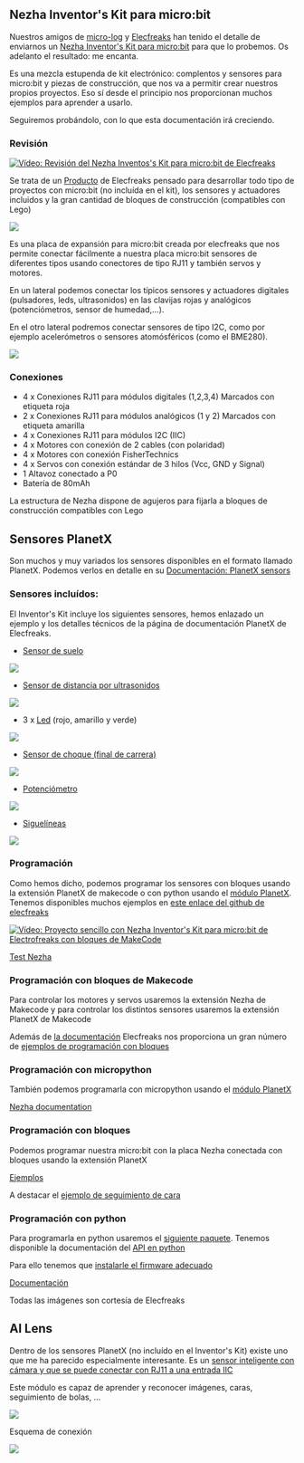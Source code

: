 ## Nezha Inventor's Kit para micro:bit

Nuestros amigos de [micro-log](https://micro-log.com) y [Elecfreaks](https://elecfreaks.com) han tenido el detalle de enviarnos un [Nezha Inventor's Kit para micro:bit](https://www.micro-log.com/microbit/3563-nezha-inventor-s-kit-for-microbit.html) para que lo probemos. Os adelanto el resultado: me encanta.

Es una mezcla estupenda de kit electrónico: complentos y sensores para micro:bit y piezas de construcción, que nos va a permitir crear nuestros propios proyectos. Eso sí desde el principio nos proporcionan muchos ejemplos para aprender a usarlo.

Seguiremos probándolo, con lo que esta documentación irá creciendo.


### Revisión


[![Vídeo: Revisión del Nezha Inventos's Kit para micro:bit de Elecfreaks](https://img.youtube.com/vi/PyKDS6uPcSU/0.jpg)](https://youtu.be/PyKDS6uPcSU)



Se trata de un [Producto](https://www.elecfreaks.com/nezha-inventor-s-kit-for-micro-bit-without-micro-bit-board.html) de Elecfreaks pensado para desarrollar todo tipo de proyectos con micro:bit (no incluída en el kit), los sensores y actuadores incluidos y la gran cantidad de bloques de construcción (compatibles con Lego)

![](https://images.elecfreaks.com/wysiwyg/products/2020/EF08232/EF08232-008.jpg)

Es una placa de expansión para micro:bit creada por elecfreaks que nos permite conectar fácilmente a nuestra placa micro:bit sensores de diferentes tipos usando conectores de tipo RJ11 y también servos y motores.

En un lateral podemos conectar los típicos sensores y actuadores digitales (pulsadores, leds, ultrasonidos) en las clavijas rojas y analógicos (potenciómetros, sensor de humedad,...).

En el otro lateral podremos conectar sensores de tipo I2C, como por ejemplo acelerómetros o sensores atomósféricos (como el BME280).

![](https://www.elecfreaks.com/learn-en/_images/03444_01.png)

### Conexiones

* 4 x Conexiones RJ11 para módulos digitales (1,2,3,4) Marcados con etiqueta roja
* 2 x Conexiones RJ11 para módulos analógicos (1 y 2) Marcados con etiqueta amarilla
* 4 x Conexiones RJ11 para módulos I2C (IIC)
* 4 x Motores con conexión de 2 cables (con polaridad)
* 4 x Motores con conexión FisherTechnics
* 4 x Servos con conexión estándar de 3 hilos (Vcc, GND y Signal)
* 1 Altavoz conectado a P0
* Batería de 80mAh

La estructura de Nezha dispone de agujeros para fijarla a bloques de construcción compatibles con Lego


## Sensores PlanetX

Son muchos y muy variados los sensores disponibles en el formato llamado PlanetX. Podemos verlos en detalle en su [Documentación: PlanetX sensors](https://www.elecfreaks.com/learn-en/microbitplanetX/index.html)


### Sensores incluídos:

El Inventor's Kit incluye los siguientes sensores, hemos enlazado un ejemplo y los detalles técnicos de la página de documentación PlanetX de Elecfreaks.

* [Sensor de suelo](https://www.elecfreaks.com/learn-en/microbitplanetX/Plant_X_EF05005.html)

![](https://www.elecfreaks.com/learn-en/_images/05005_01.png)


* [Sensor de distancia por ultrasonidos](https://www.elecfreaks.com/learn-en/microbitplanetX/Plant_X_EF05007.html)

![](https://www.elecfreaks.com/learn-en/_images/05007_01.png)

* 3 x [Led](https://www.elecfreaks.com/learn-en/microbitplanetX/Plant_X_EF05009.html) (rojo, amarillo y verde)

![](https://www.elecfreaks.com/learn-en/_images/05009_01.png)

* [Sensor de choque (final de carrera)](https://www.elecfreaks.com/learn-en/microbitplanetX/Plant_X_EF05008.html)

![](https://www.elecfreaks.com/learn-en/_images/05008_01.png)

* [Potenciómetro](https://www.elecfreaks.com/learn-en/microbitplanetX/Plant_X_EF05018.html)

![](https://www.elecfreaks.com/learn-en/_images/05018_01.png)

* [Siguelíneas](https://www.elecfreaks.com/learn-en/microbitplanetX/Plant_X_EF05019.html)

![](https://www.elecfreaks.com/learn-en/_images/05019_01.png)

### Programación

Como hemos dicho, podemos programar los sensores con bloques usando la extensión PlanetX de makecode o con python usando el [módulo PlanetX](https://github.com/lionyhw/PlanetX_MicroPython/archive/master.zip). Tenemos disponibles muchos ejemplos en [este enlace del github de elecfreaks](https://github.com/elecfreaks/learn-en/tree/master/microbitplanetX)

[![Vídeo: Proyecto sencillo con Nezha Inventor's Kit para micro:bit de Electrofreaks con bloques de MakeCode](https://img.youtube.com/vi/PtqHgtValnE/0.jpg)](https://youtu.be/PtqHgtValnE)


[Test Nezha](https://makecode.microbit.org/_YHgP9t55kUzm)


### Programación con bloques de Makecode

Para controlar los motores y servos usaremos la extensión Nezha de Makecode y para controlar los distintos sensores usaremos la extensión PlanetX de Makecode

Además de [la documentación](https://www.elecfreaks.com/learn-en/microbitExtensionModule/nezha.html) Elecfreaks nos proporciona un gran número de [ejemplos de programación con bloques](https://www.elecfreaks.com/learn-en/microbitKit/Nezha_Inventor_s_kit_for_microbit/index.html)

### Programación con micropython

También podemos programarla con micropython usando el [módulo PlanetX](https://github.com/lionyhw/PlanetX_MicroPython/archive/master.zip)

[Nezha documentation](https://www.elecfreaks.com/learn-en/microbitExtensionModule/nezha.html)

### Programación con bloques

Podemos programar nuestra micro:bit con la placa Nezha conectada con bloques usando la extensión PlanetX

[Ejemplos](https://www.elecfreaks.com/learn-en/microbitplanetX/ai/Plant_X_EF05035.html#samples)

A destacar el [ejemplo de seguimiento de cara](https://www.elecfreaks.com/learn-en/microbitplanetX/ai/Plant_X_EF05035%20_04.html)

### Programación con python

Para programarla en python usaremos el [siguiente paquete](https://github.com/lionyhw/EF_Produce_MicroPython/archive/master.zip). Tenemos disponible la documentación del [API en python](https://www.elecfreaks.com/learn-en/microbitplanetX/ai/Plant_X_EF05035.html#add-python-file)

Para ello tenemos que [instalarle el firmware adecuado](https://www.elecfreaks.com/learn-en/microbitplanetX/ai/Plant_X_EF05035.html#add-python-file)

[Documentación](https://github.com/elecfreaks/learn-en/tree/master/microbitplanetX/ai)

Todas las imágenes son cortesía de Elecfreaks


## AI Lens

Dentro de los sensores PlanetX (no incluído en el Inventor's Kit) existe uno que me ha parecido especialmente interesante. Es un [sensor inteligente con cámara y que se puede conectar con RJ11 a una entrada IIC](https://www.elecfreaks.com/learn-en/microbitplanetX/ai/index.html)

Este módulo es capaz de aprender y reconocer imágenes, caras, seguimiento de bolas, ...

![](https://www.elecfreaks.com/learn-en/_images/05035_01.png)

Esquema de conexión

![](https://www.elecfreaks.com/learn-en/_images/05035_03.png)

